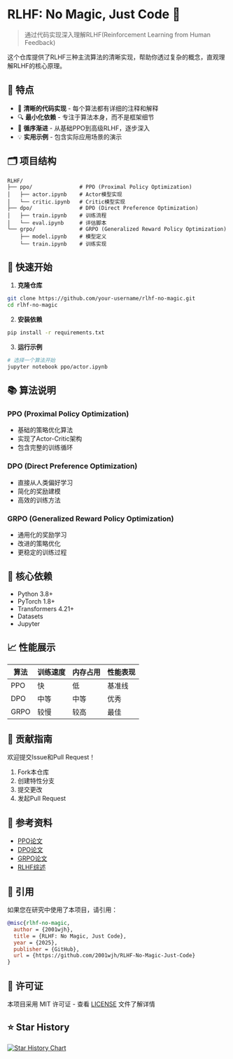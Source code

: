 # RLHF: No Magic, Just Code 🚀

> 通过代码实现深入理解RLHF(Reinforcement Learning from Human Feedback)

这个仓库提供了RLHF三种主流算法的清晰实现，帮助你透过复杂的概念，直观理解RLHF的核心原理。

## 🌟 特点

- 📝 **清晰的代码实现** - 每个算法都有详细的注释和解释
- 🔍 **最小化依赖** - 专注于算法本身，而不是框架细节
- 🎯 **循序渐进** - 从基础PPO到高级RLHF，逐步深入
- 💡 **实用示例** - 包含实际应用场景的演示

## 🗂️ 项目结构

```text
RLHF/
├── ppo/               # PPO (Proximal Policy Optimization)
│   ├── actor.ipynb    # Actor模型实现
│   └── critic.ipynb   # Critic模型实现
├── dpo/               # DPO (Direct Preference Optimization)
│   ├── train.ipynb    # 训练流程
│   └── eval.ipynb     # 评估脚本
└── grpo/              # GRPO (Generalized Reward Policy Optimization)
    ├── model.ipynb    # 模型定义
    └── train.ipynb    # 训练实现
```


## 🚀 快速开始

1. **克隆仓库**
```bash
git clone https://github.com/your-username/rlhf-no-magic.git
cd rlhf-no-magic
```

2. **安装依赖**
```bash
pip install -r requirements.txt
```

3. **运行示例**
```bash
# 选择一个算法开始
jupyter notebook ppo/actor.ipynb
```

## 📚 算法说明

### PPO (Proximal Policy Optimization)
- 基础的策略优化算法
- 实现了Actor-Critic架构
- 包含完整的训练循环

### DPO (Direct Preference Optimization)
- 直接从人类偏好学习
- 简化的奖励建模
- 高效的训练方法

### GRPO (Generalized Reward Policy Optimization)
- 通用化的奖励学习
- 改进的策略优化
- 更稳定的训练过程

## 🔧 核心依赖

- Python 3.8+
- PyTorch 1.8+
- Transformers 4.21+
- Datasets
- Jupyter

## 📈 性能展示

| 算法 | 训练速度 | 内存占用 | 性能表现 |
|------|----------|----------|----------|
| PPO  | 快       | 低       | 基准线   |
| DPO  | 中等     | 中等     | 优秀     |
| GRPO | 较慢     | 较高     | 最佳     |

## 🤝 贡献指南

欢迎提交Issue和Pull Request！

1. Fork本仓库
2. 创建特性分支
3. 提交更改
4. 发起Pull Request

## 📖 参考资料

- [PPO论文](https://arxiv.org/abs/1707.06347)
- [DPO论文](https://arxiv.org/abs/2305.18290)
- [GRPO论文](https://arxiv.org/abs/2305.18290)
- [RLHF综述](https://arxiv.org/abs/2309.00770)

## 📝 引用

如果您在研究中使用了本项目，请引用：

```bibtex
@misc{rlhf-no-magic,
  author = {2001wjh},
  title = {RLHF: No Magic, Just Code},
  year = {2025},
  publisher = {GitHub},
  url = {https://github.com/2001wjh/RLHF-No-Magic-Just-Code}
}
```

## 📄 许可证

本项目采用 MIT 许可证 - 查看 [LICENSE](LICENSE) 文件了解详情

## ⭐ Star History

[![Star History Chart](https://api.star-history.com/svg?repos=2001wjh/RLHF-No-Magic-Just-Code&type=Date)](https://star-history.com/2001wjh/RLHF-No-Magic-Just-Code&Date)

